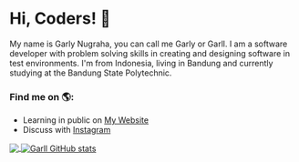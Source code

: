 # Hi, Coders! 👋

My name is Garly Nugraha, you can call me Garly or Garll. I am a software developer with problem solving skills in creating and designing software in test environments. I'm from Indonesia, living in Bandung and currently studying at the Bandung State Polytechnic.

### Find me on 🌎:
- Learning in public on <a href="https://www.garlynugrahaa.me">My Website</a>
- Discuss with <a href="https://instagram.com/garlynugrahaa">Instagram</a>

<a href="https://github.com/garlynugrahaa/garlynugrahaa">
  <img align="center" src="https://github-readme-stats.vercel.app/api/top-langs/?username=garlynugrahaa&langs_count=3&hide=html,css&show_icons=true&theme=tokyonight" />
</a>
<a href="https://github.com/garlynugrahaa/garlynugrahaa">
  <img align="center" src="https://github-readme-stats.vercel.app/api?username=garlynugrahaa&show_icons=true&theme=tokyonight&line_height=27" alt="Garll GitHub stats" />
</a>
